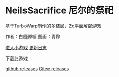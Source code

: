 # NeilsSacrifice 尼尔的祭祀
基于TurboWarp制作的多结局，2d平面解密游戏

作者：白鹿原嚒   图画：青羚

<a href="https://hengduan.dpdns.org/game/NeilsSacrifice/index.html" target="_blank">进入小游戏</a>
<a href="https://hengduan.dpdns.org/game/NeilsSacrifice/update.html" target="_blank">更新日志</a>

下载此游戏

<a href="https://github.com/COLDESTBOW30654/NeilsSacrifice/releases" target="_blank">github releases</a>
<a href="https://gitee.com/coldestbow30654/NeilsSacrifice/releases" target="_blank">Gitee releases</a>
